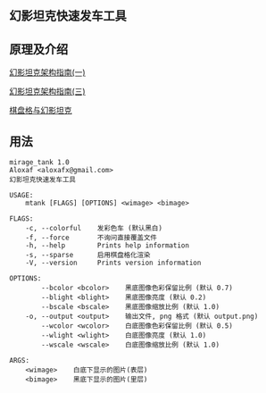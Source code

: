 幻影坦克快速发车工具
--

## 原理及介绍

[幻影坦克架构指南(一)](https://zhuanlan.zhihu.com/p/31164700)

[幻影坦克架构指南(三)](https://zhuanlan.zhihu.com/p/32532733)

[棋盘格与幻影坦克](https://zhuanlan.zhihu.com/p/33148445)

## 用法
```text
mirage_tank 1.0
Aloxaf <aloxafx@gmail.com>
幻影坦克快速发车工具

USAGE:
    mtank [FLAGS] [OPTIONS] <wimage> <bimage>

FLAGS:
    -c, --colorful    发彩色车 (默认黑白)
    -f, --force       不询问直接覆盖文件
    -h, --help        Prints help information
    -s, --sparse      启用棋盘格化渲染
    -V, --version     Prints version information

OPTIONS:
        --bcolor <bcolor>    黑底图像色彩保留比例 (默认 0.7)
        --blight <blight>    黑底图像亮度 (默认 0.2)
        --bscale <bscale>    黑底图像缩放比例 (默认 1.0)
    -o, --output <output>    输出文件, png 格式 (默认 output.png)
        --wcolor <wcolor>    白底图像色彩保留比例 (默认 0.5)
        --wlight <wlight>    白底图像亮度 (默认 1.0)
        --wscale <wscale>    白底图像缩放比例 (默认 1.0)

ARGS:
    <wimage>    白底下显示的图片(表层)
    <bimage>    黑底下显示的图片(里层)
```
